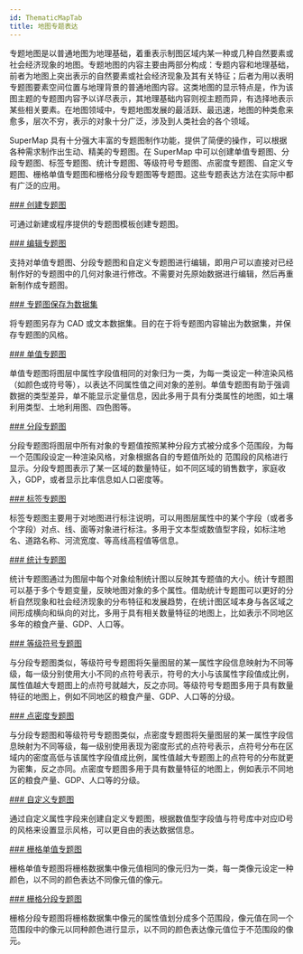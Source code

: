 ```yaml
---
id: ThematicMapTab
title: 地图专题表达
---
```

专题地图是以普通地图为地理基础，着重表示制图区域内某一种或几种自然要素或社会经济现象的地图。专题地图的内容主要由两部分构成：专题内容和地理基础，前者为地图上突出表示的自然要素或社会经济现象及其有关特征；后者为用以表明专题图要素空间位置与地理背景的普通地图内容。这类地图的显示特点是，作为该图主题的专题图内容予以详尽表示，其地理基础内容则视主题而异，有选择地表示某些相关要素。在地图领域中，专题地图发展的最活跃、最迅速，地图的种类愈来愈多，层次不穷，表示的对象十分广泛，涉及到人类社会的各个领域。

SuperMap 具有十分强大丰富的专题图制作功能，提供了简便的操作，可以根据各种需求制作出生动、精美的专题图。在 SuperMap
中可以创建单值专题图、分段专题图、标签专题图、统计专题图、等级符号专题图、点密度专题图、自定义专题图、栅格单值专题图和栅格分段专题图等专题图。这些专题表达方法在实际中都有广泛的应用。


[### 创建专题图](Methods/CreatThematicMap)

可通过新建或程序提供的专题图模板创建专题图。

[### 编辑专题图](EditingMap/EditingMap)

支持对单值专题图、分段专题图和自定义专题图进行编辑，即用户可以直接对已经制作好的专题图中的几何对象进行修改。不需要对先原始数据进行编辑，然后再重新制作成专题图。

[### 专题图保存为数据集](EditingMap/ThematicToCAD)

将专题图另存为 CAD 或文本数据集。目的在于将专题图内容输出为数据集，并保存专题图的风格。

[### 单值专题图](UniqueValueMap/UniqueValuesMapgroup)

单值专题图将图层中属性字段值相同的对象归为一类，为每一类设定一种渲染风格（如颜色或符号等），以表达不同属性值之间对象的差别。单值专题图有助于强调数据的类型差异，单不能显示定量信息，因此多用于具有分类属性的地图，如土壤利用类型、土地利用图、四色图等。

[### 分段专题图](RangesMap/RangesMapgroup)

分段专题图将图层中所有对象的专题值按照某种分段方式被分成多个范围段，为每一个范围段设定一种渲染风格，对象根据各自的专题值所处的
范围段的风格进行显示。分段专题图表示了某一区域的数量特征，如不同区域的销售数字，家庭收入，GDP，或者显示比率信息如人口密度等。

[### 标签专题图](Labelmap/LabelMapgroup)

标签专题图主要用于对地图进行标注说明，可以用图层属性中的某个字段（或者多个字段）对点、线、面等对象进行标注。多用于文本型或数值型字段，如标注地名、道路名称、河流宽度、等高线高程值等信息。

[### 统计专题图](Graphmap/GraphMapgroup)

统计专题图通过为图层中每个对象绘制统计图以反映其专题值的大小。统计专题图可以基于多个专题变量，反映地图对象的多个属性。借助统计专题图可以更好的分析自然现象和社会经济现象的分布特征和发展趋势，在统计图区域本身与各区域之间形成横向和纵向的对比，多用于具有相关数量特征的地图上，比如表示不同地区多年的粮食产量、GDP、人口等。

[### 等级符号专题图](Graduatedsymbolmap/GraduatedSymbolMapgroup)

与分段专题图类似，等级符号专题图将矢量图层的某一属性字段信息映射为不同等级，每一级分别使用大小不同的点符号表示，符号的大小与该属性字段值成比例，属性值越大专题图上的点符号就越大，反之亦同。等级符号专题图多用于具有数量特征的地图上，例如不同地区的粮食产量、GDP、人口等的分级。

[### 点密度专题图](Dotdensitymap/DotDensityMapgroup)

与分段专题图和等级符号专题图类似，点密度专题图将矢量图层的某一属性字段信息映射为不同等级，每一级别使用表现为密度形式的点符号表示，点符号分布在区域内的密度高低与该属性字段值成比例，属性值越大专题图上的点符号的分布就更为密集，反之亦同。点密度专题图多用于具有数量特征的地图上，例如表示不同地区的粮食产量、GDP、人口等的分级。

[### 自定义专题图](Customizemap/CustomizeMapGroup)

通过自定义属性字段来创建自定义专题图，根据数值型字段值与符号库中对应ID号的风格来设置显示风格，可以更自由的表达数据信息。

[### 栅格单值专题图](Griduniquevaluesmap/GridUniqueValuesMapgroup)

栅格单值专题图将栅格数据集中像元值相同的像元归为一类，每一类像元设定一种颜色，以不同的颜色表达不同像元值的像元。

[### 栅格分段专题图](Gridrangesmap/GridRangesMapgroup)

栅格分段专题图将栅格数据集中像元的属性值划分成多个范围段，像元值在同一个范围段中的像元以同种颜色进行显示，以不同的颜色表达像元值位于不范围段的像元。
